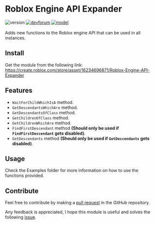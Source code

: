 # Roblox Engine API Expander
![version](https://img.shields.io/badge/version-1.0.0-yellow)
<a href="https://devforum.roblox.com/t/roblox-engine-api-expander/2821848/">![devforum](https://img.shields.io/badge/docs-devforum-blue)</a>
<a href="https://create.roblox.com/store/asset/16234696871">![model](https://img.shields.io/badge/model-marketplace-green)</a>
<br>
<br>
Adds new functions to the Roblox engine API that can be used in all instances.

## Install
Get the module from the following link: https://create.roblox.com/store/asset/16234696871/Roblox-Engine-API-Expander

## Features
- `WaitForChildWhichIsA` method.
- `GetDescendantsWhichAre` method.
- `GetDescendantsOfClass` method.
- `GetChildrenOfClass` method.
- `GetChildrenWhichAre` method.
- `FindFirstDescendant` method **(Should only be used if `FindFirstDescendant` gets disabled)**.
- `GetDescendants` method **(Should only be used if `GetDescendants` gets disabled)**.

## Usage
Check the Examples folder for more information on how to use the functions provided.

## Contribute
Feel free to contribute by making a [pull request](https://github.com/010DevX101/Roblox-Engine-API-Expander/pulls) in the GitHub repository.

Any feedback is appreciated, I hope this module is useful and solves the following [issue](https://devforum.roblox.com/t/proposal-to-add-new-complementing-methods-to-instancegetchildren-and-instancegetdescendants/2817747/).

